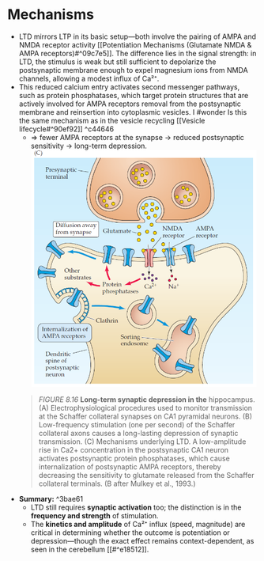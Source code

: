 # Mechanisms 
* LTD mirrors LTP in its basic setup—both involve the pairing of AMPA and NMDA receptor activity [[Potentiation Mechanisms (Glutamate NMDA & AMPA receptors)#^09c7e5]]. The difference lies in the signal strength: in LTD, the stimulus is weak but still sufficient to depolarize the postsynaptic membrane enough to expel magnesium ions from NMDA channels, allowing a modest influx of Ca²⁺.
* This reduced calcium entry  activates second messenger pathways, such as protein phosphatases, which target protein structures that are actively involved for AMPA receptors removal from the postsynaptic membrane and reinsertion into cytoplasmic vesicles. I #wonder Is this the same mechanism as in the vesicle recycling [[Vesicle lifecycle#^90ef92]] ^c44646
	*  => fewer AMPA receptors at the synapse → reduced postsynaptic sensitivity → long-term depression. 
	![Pasted image 20250813165650.png](./images/Pasted%20image%2020250813165650.png)
	> *FIGURE 8.16* **Long-term synaptic depression in the** hippocampus. 
	> (A) Electrophysiological procedures used to monitor transmission at the Schaffer collateral synapses on CA1 pyramidal neurons. 
	> (B) Low-frequency stimulation (one per second) of the Schaffer collateral axons causes a long-lasting depression of synaptic transmission. 
	> (C) Mechanisms underlying LTD. A low-amplitude rise in Ca2+ concentration in the postsynaptic CA1 neuron activates postsynaptic protein phosphatases, which cause internalization of postsynaptic AMPA receptors, thereby decreasing the sensitivity to glutamate released from the Schaffer collateral terminals. (B after Mulkey et al., 1993.)
* **Summary:** ^3bae61
	- LTD still requires **synaptic activation** too; the distinction is in the **frequency and strength** of stimulation.
	- The **kinetics and amplitude** of Ca²⁺ influx (speed, magnitude) are critical in determining whether the outcome is potentiation or depression—though the exact effect remains context-dependent, as seen in the cerebellum [[#^e18512]].